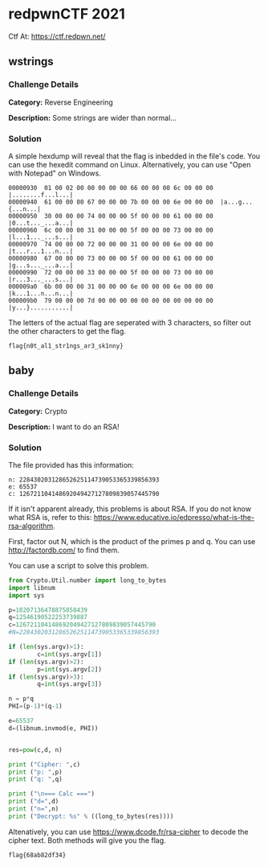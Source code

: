 # redpwnCTF 2021
Ctf At: https://ctf.redpwn.net/

## wstrings
### Challenge Details
**Category:** Reverse Engineering

**Description:** Some strings are wider than normal...

### Solution
A simple hexdump will reveal that the flag is inbedded in the file's code. You can use the hexedit command on Linux. 
Alternatively, you can use "Open with Notepad" on Windows.

```
00000930  01 00 02 00 00 00 00 00 66 00 00 00 6c 00 00 00  |........f...l...|
00000940  61 00 00 00 67 00 00 00 7b 00 00 00 6e 00 00 00  |a...g...{...n...|
00000950  30 00 00 00 74 00 00 00 5f 00 00 00 61 00 00 00  |0...t..._...a...|
00000960  6c 00 00 00 31 00 00 00 5f 00 00 00 73 00 00 00  |l...1..._...s...|
00000970  74 00 00 00 72 00 00 00 31 00 00 00 6e 00 00 00  |t...r...1...n...|
00000980  67 00 00 00 73 00 00 00 5f 00 00 00 61 00 00 00  |g...s..._...a...|
00000990  72 00 00 00 33 00 00 00 5f 00 00 00 73 00 00 00  |r...3..._...s...|
000009a0  6b 00 00 00 31 00 00 00 6e 00 00 00 6e 00 00 00  |k...1...n...n...|
000009b0  79 00 00 00 7d 00 00 00 00 00 00 00 00 00 00 00  |y...}...........|
```
The letters of the actual flag are seperated with 3 characters, so filter out the other characters to get the flag.
```
flag{n0t_al1_str1ngs_ar3_sk1nny}
```

## baby
### Challenge Details
**Category:** Crypto

**Description:** I want to do an RSA!

### Solution
The file provided has this information: 
```
n: 228430203128652625114739053365339856393
e: 65537
c: 126721104148692049427127809839057445790
```
If it isn't apparent already, this problems is about RSA. If you do not know what RSA is, refer to this: https://www.educative.io/edpresso/what-is-the-rsa-algorithm.

First, factor out N, which is the product of the primes p and q. You can use http://factordb.com/ to find them.

You can use a script to solve this problem.
```python
from Crypto.Util.number import long_to_bytes
import libnum
import sys

p=18207136478875858439
q=12546190522253739887
c=126721104148692049427127809839057445790
#N=228430203128652625114739053365339856393

if (len(sys.argv)>1):
        c=int(sys.argv[1])
if (len(sys.argv)>2):
        p=int(sys.argv[2])
if (len(sys.argv)>3):
        q=int(sys.argv[3])

n = p*q
PHI=(p-1)*(q-1)

e=65537
d=(libnum.invmod(e, PHI))


res=pow(c,d, n)

print ("Cipher: ",c)
print ("p: ",p)
print ("q: ",q)

print ("\n=== Calc ===")
print ("d=",d)
print ("n=",n)
print ("Decrypt: %s" % ((long_to_bytes(res))))
```
Altenatively, you can use https://www.dcode.fr/rsa-cipher to decode the cipher text. Both methods will give you the flag.

```
flag{68ab82df34}
```
